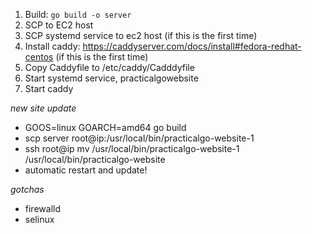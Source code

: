1. Build: `go build -o server`
2. SCP to EC2 host
3. SCP systemd service to ec2 host (if this is the first time)
3. Install caddy: https://caddyserver.com/docs/install#fedora-redhat-centos (if this is the first time)
4. Copy Caddyfile to /etc/caddy/Cadddyfile
5. Start systemd service, practicalgowebsite
6. Start caddy


*new site update*

- GOOS=linux GOARCH=amd64 go build
- scp server root@ip:/usr/local/bin/practicalgo-website-1
- ssh root@ip mv /usr/local/bin/practicalgo-website-1 /usr/local/bin/practicalgo-website
- automatic restart and update!

*gotchas*

- firewalld
- selinux
